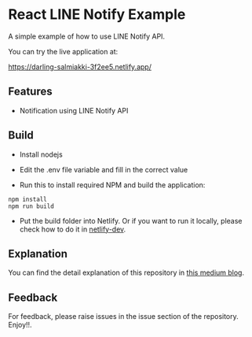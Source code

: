 # React LINE Notify Example

A simple example of how to use LINE Notify API.

You can try the live application at:

https://darling-salmiakki-3f2ee5.netlify.app/


## Features
- Notification using LINE Notify API


## Build

- Install nodejs
- Edit the .env file variable and fill in the correct value

- Run this to install required NPM and build the application:


```shell
npm install
npm run build
```

- Put the build folder into Netlify. Or if you want to run it locally, please check how to do it in [netlify-dev](https://www.netlify.com/products/cli/). 


## Explanation
You can find the detail explanation of this repository in [this medium blog](https://mrizkysatrio.medium.com/sending-notification-with-line-notify-using-react-and-netlify-7a86006705e7).


## Feedback
For feedback, please raise issues in the issue section of the repository. Enjoy!!.

